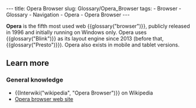 --- title: Opera Browser slug: Glossary/Opera\_Browser tags: - Browser - Glossary - Navigation - Opera - Opera Browser ---

**Opera** is the fifth most used web {{glossary("browser")}}, publicly released in 1996 and initially running on Windows only. Opera uses {{glossary("Blink")}} as its layout engine since 2013 (before that, {{glossary("Presto")}}). Opera also exists in mobile and tablet versions.

Learn more
----------

### General knowledge

-   {{Interwiki("wikipedia", "Opera Browser")}} on Wikipedia
-   [Opera browser web site](https://www.opera.com/)

